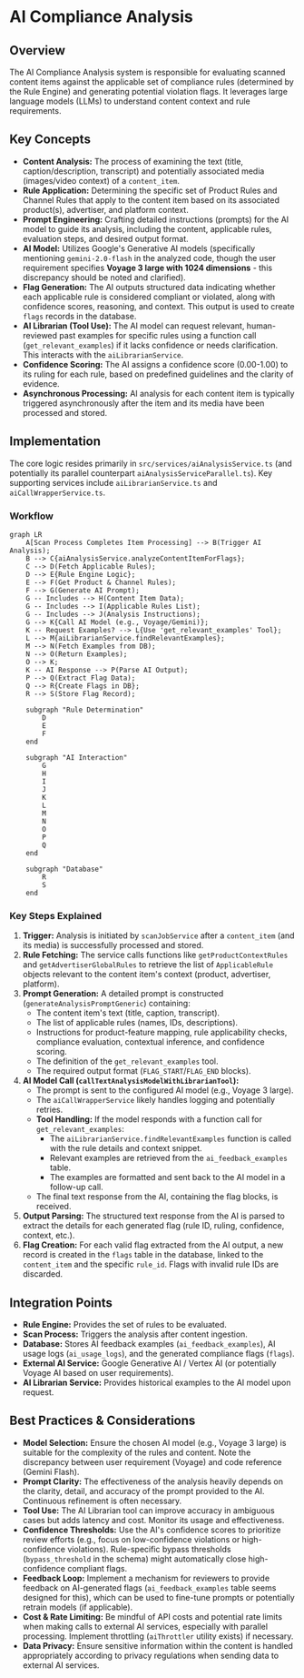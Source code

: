 # AI Compliance Analysis

## Overview

The AI Compliance Analysis system is responsible for evaluating scanned content items against the applicable set of compliance rules (determined by the Rule Engine) and generating potential violation flags. It leverages large language models (LLMs) to understand content context and rule requirements.

## Key Concepts

*   **Content Analysis:** The process of examining the text (title, caption/description, transcript) and potentially associated media (images/video context) of a `content_item`.
*   **Rule Application:** Determining the specific set of Product Rules and Channel Rules that apply to the content item based on its associated product(s), advertiser, and platform context.
*   **Prompt Engineering:** Crafting detailed instructions (prompts) for the AI model to guide its analysis, including the content, applicable rules, evaluation steps, and desired output format.
*   **AI Model:** Utilizes Google's Generative AI models (specifically mentioning `gemini-2.0-flash` in the analyzed code, though the user requirement specifies **Voyage 3 large with 1024 dimensions** - this discrepancy should be noted and clarified).
*   **Flag Generation:** The AI outputs structured data indicating whether each applicable rule is considered compliant or violated, along with confidence scores, reasoning, and context. This output is used to create `flags` records in the database.
*   **AI Librarian (Tool Use):** The AI model can request relevant, human-reviewed past examples for specific rules using a function call (`get_relevant_examples`) if it lacks confidence or needs clarification. This interacts with the `aiLibrarianService`.
*   **Confidence Scoring:** The AI assigns a confidence score (0.00-1.00) to its ruling for each rule, based on predefined guidelines and the clarity of evidence.
*   **Asynchronous Processing:** AI analysis for each content item is typically triggered asynchronously after the item and its media have been processed and stored.

## Implementation

The core logic resides primarily in `src/services/aiAnalysisService.ts` (and potentially its parallel counterpart `aiAnalysisServiceParallel.ts`). Key supporting services include `aiLibrarianService.ts` and `aiCallWrapperService.ts`.

### Workflow

```mermaid
graph LR
    A[Scan Process Completes Item Processing] --> B(Trigger AI Analysis);
    B --> C{aiAnalysisService.analyzeContentItemForFlags};
    C --> D(Fetch Applicable Rules);
    D --> E{Rule Engine Logic};
    E --> F(Get Product & Channel Rules);
    F --> G(Generate AI Prompt);
    G -- Includes --> H(Content Item Data);
    G -- Includes --> I(Applicable Rules List);
    G -- Includes --> J(Analysis Instructions);
    G --> K{Call AI Model (e.g., Voyage/Gemini)};
    K -- Request Examples? --> L{Use 'get_relevant_examples' Tool};
    L --> M{aiLibrarianService.findRelevantExamples};
    M --> N(Fetch Examples from DB);
    N --> O(Return Examples);
    O --> K;
    K -- AI Response --> P(Parse AI Output);
    P --> Q(Extract Flag Data);
    Q --> R{Create Flags in DB};
    R --> S(Store Flag Record);

    subgraph "Rule Determination"
        D
        E
        F
    end

    subgraph "AI Interaction"
        G
        H
        I
        J
        K
        L
        M
        N
        O
        P
        Q
    end

    subgraph "Database"
        R
        S
    end
```

### Key Steps Explained

1.  **Trigger:** Analysis is initiated by `scanJobService` after a `content_item` (and its media) is successfully processed and stored.
2.  **Rule Fetching:** The service calls functions like `getProductContextRules` and `getAdvertiserGlobalRules` to retrieve the list of `ApplicableRule` objects relevant to the content item's context (product, advertiser, platform).
3.  **Prompt Generation:** A detailed prompt is constructed (`generateAnalysisPromptGeneric`) containing:
    *   The content item's text (title, caption, transcript).
    *   The list of applicable rules (names, IDs, descriptions).
    *   Instructions for product-feature mapping, rule applicability checks, compliance evaluation, contextual inference, and confidence scoring.
    *   The definition of the `get_relevant_examples` tool.
    *   The required output format (`FLAG_START`/`FLAG_END` blocks).
4.  **AI Model Call (`callTextAnalysisModelWithLibrarianTool`):**
    *   The prompt is sent to the configured AI model (e.g., Voyage 3 large).
    *   The `aiCallWrapperService` likely handles logging and potentially retries.
    *   **Tool Handling:** If the model responds with a function call for `get_relevant_examples`:
        *   The `aiLibrarianService.findRelevantExamples` function is called with the rule details and context snippet.
        *   Relevant examples are retrieved from the `ai_feedback_examples` table.
        *   The examples are formatted and sent back to the AI model in a follow-up call.
    *   The final text response from the AI, containing the flag blocks, is received.
5.  **Output Parsing:** The structured text response from the AI is parsed to extract the details for each generated flag (rule ID, ruling, confidence, context, etc.).
6.  **Flag Creation:** For each valid flag extracted from the AI output, a new record is created in the `flags` table in the database, linked to the `content_item` and the specific `rule_id`. Flags with invalid rule IDs are discarded.

## Integration Points

*   **Rule Engine:** Provides the set of rules to be evaluated.
*   **Scan Process:** Triggers the analysis after content ingestion.
*   **Database:** Stores AI feedback examples (`ai_feedback_examples`), AI usage logs (`ai_usage_logs`), and the generated compliance flags (`flags`).
*   **External AI Service:** Google Generative AI / Vertex AI (or potentially Voyage AI based on user requirements).
*   **AI Librarian Service:** Provides historical examples to the AI model upon request.

## Best Practices & Considerations

*   **Model Selection:** Ensure the chosen AI model (e.g., Voyage 3 large) is suitable for the complexity of the rules and content. Note the discrepancy between user requirement (Voyage) and code reference (Gemini Flash).
*   **Prompt Clarity:** The effectiveness of the analysis heavily depends on the clarity, detail, and accuracy of the prompt provided to the AI. Continuous refinement is often necessary.
*   **Tool Use:** The AI Librarian tool can improve accuracy in ambiguous cases but adds latency and cost. Monitor its usage and effectiveness.
*   **Confidence Thresholds:** Use the AI's confidence scores to prioritize review efforts (e.g., focus on low-confidence violations or high-confidence violations). Rule-specific bypass thresholds (`bypass_threshold` in the schema) might automatically close high-confidence compliant flags.
*   **Feedback Loop:** Implement a mechanism for reviewers to provide feedback on AI-generated flags (`ai_feedback_examples` table seems designed for this), which can be used to fine-tune prompts or potentially retrain models (if applicable).
*   **Cost & Rate Limiting:** Be mindful of API costs and potential rate limits when making calls to external AI services, especially with parallel processing. Implement throttling (`aiThrottler` utility exists) if necessary.
*   **Data Privacy:** Ensure sensitive information within the content is handled appropriately according to privacy regulations when sending data to external AI services.
